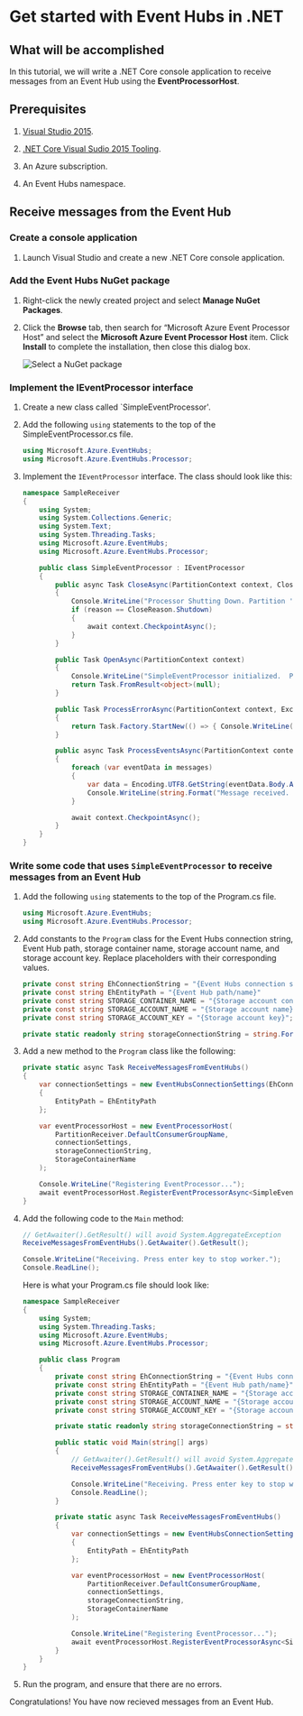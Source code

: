 # Get started with Event Hubs in .NET

## What will be accomplished

In this tutorial, we will write a .NET Core console application to receive messages from an Event Hub using the **EventProcessorHost**.

## Prerequisites

1. [Visual Studio 2015](http://www.visualstudio.com).

2. [.NET Core Visual Sudio 2015 Tooling](http://www.microsoft.com/net/core).

3. An Azure subscription.

4. An Event Hubs namespace.
    
## Receive messages from the Event Hub

### Create a console application

1. Launch Visual Studio and create a new .NET Core console application.

### Add the Event Hubs NuGet package

1. Right-click the newly created project and select **Manage NuGet Packages**.

2. Click the **Browse** tab, then search for “Microsoft Azure Event Processor Host” and select the **Microsoft Azure Event Processor Host** item. Click **Install** to complete the installation, then close this dialog box.

    ![Select a NuGet package][nuget-pkg]

### Implement the IEventProcessor interface

1. Create a new class called `SimpleEventProcessor'.

2. Add the following `using` statements to the top of the SimpleEventProcessor.cs file.

    ```cs
    using Microsoft.Azure.EventHubs;
	using Microsoft.Azure.EventHubs.Processor;
    ```

3. Implement the `IEventProcessor` interface. The class should look like this:

    ```cs
    namespace SampleReceiver
    {
        using System;
        using System.Collections.Generic;
        using System.Text;
        using System.Threading.Tasks;
        using Microsoft.Azure.EventHubs;
        using Microsoft.Azure.EventHubs.Processor;

        public class SimpleEventProcessor : IEventProcessor
        {
            public async Task CloseAsync(PartitionContext context, CloseReason reason)
            {
                Console.WriteLine("Processor Shutting Down. Partition '{0}', Reason: '{1}'.", context.PartitionId, reason);
                if (reason == CloseReason.Shutdown)
                {
                    await context.CheckpointAsync();
                }
            }

            public Task OpenAsync(PartitionContext context)
            {
                Console.WriteLine("SimpleEventProcessor initialized.  Partition: '{0}'", context.PartitionId);
                return Task.FromResult<object>(null);
            }

            public Task ProcessErrorAsync(PartitionContext context, Exception error)
            {
                return Task.Factory.StartNew(() => { Console.WriteLine(error.Message); });
            }

            public async Task ProcessEventsAsync(PartitionContext context, IEnumerable<EventData> messages)
            {
                foreach (var eventData in messages)
                {
                    var data = Encoding.UTF8.GetString(eventData.Body.Array, eventData.Body.Offset, eventData.Body.Count);
                    Console.WriteLine(string.Format("Message received.  Partition: '{0}', Data: '{1}'", context.PartitionId, data));
                }

                await context.CheckpointAsync();
            }
        }
    }
    ```

### Write some code that uses `SimpleEventProcessor` to receive messages from an Event Hub

1. Add the following `using` statements to the top of the Program.cs file.
  
    ```cs
    using Microsoft.Azure.EventHubs;
    using Microsoft.Azure.EventHubs.Processor;
    ```

2. Add constants to the `Program` class for the Event Hubs connection string, Event Hub path, storage container name, storage account name, and storage account key. Replace placeholders with their corresponding values.

    ```cs
    private const string EhConnectionString = "{Event Hubs connection string}";
    private const string EhEntityPath = "{Event Hub path/name}"
    private const string STORAGE_CONTAINER_NAME = "{Storage account container name}";
    private const string STORAGE_ACCOUNT_NAME = "{Storage account name}";
    private const string STORAGE_ACCOUNT_KEY = "{Storage account key}";

    private static readonly string storageConnectionString = string.Format("DefaultEndpointsProtocol=https;AccountName={0};AccountKey={1}", STORAGE_ACCOUNT_NAME, STORAGE_ACCOUNT_KEY);
    ```   

3. Add a new method to the `Program` class like the following:

    ```cs
    private static async Task ReceiveMessagesFromEventHubs()
    {
        var connectionSettings = new EventHubsConnectionSettings(EhConnectionString)
        {
            EntityPath = EhEntityPath
        };

        var eventProcessorHost = new EventProcessorHost(
            PartitionReceiver.DefaultConsumerGroupName,
            connectionSettings,
            storageConnectionString,
            StorageContainerName
        );

        Console.WriteLine("Registering EventProcessor...");
        await eventProcessorHost.RegisterEventProcessorAsync<SimpleEventProcessor>();
    }
    ```

3. Add the following code to the `Main` method:

    ```cs
    // GetAwaiter().GetResult() will avoid System.AggregateException
    ReceiveMessagesFromEventHubs().GetAwaiter().GetResult();

    Console.WriteLine("Receiving. Press enter key to stop worker.");
    Console.ReadLine();
    ```

	Here is what your Program.cs file should look like:

    ```cs
    namespace SampleReceiver
    {
        using System;
        using System.Threading.Tasks;
        using Microsoft.Azure.EventHubs;
        using Microsoft.Azure.EventHubs.Processor;

        public class Program
        {
            private const string EhConnectionString = "{Event Hubs connection string}";
            private const string EhEntityPath = "{Event Hub path/name}"
            private const string STORAGE_CONTAINER_NAME = "{Storage account container name}";
            private const string STORAGE_ACCOUNT_NAME = "{Storage account name}";
            private const string STORAGE_ACCOUNT_KEY = "{Storage account key}";

            private static readonly string storageConnectionString = string.Format("DefaultEndpointsProtocol=https;AccountName={0};AccountKey={1}", StorageAccountName, StorageAccountKey);

            public static void Main(string[] args)
            {
                // GetAwaiter().GetResult() will avoid System.AggregateException
                ReceiveMessagesFromEventHubs().GetAwaiter().GetResult();

                Console.WriteLine("Receiving. Press enter key to stop worker.");
                Console.ReadLine();
            }

            private static async Task ReceiveMessagesFromEventHubs()
            {
                var connectionSettings = new EventHubsConnectionSettings(EhConnectionString)
                {
                    EntityPath = EhEntityPath
                };

                var eventProcessorHost = new EventProcessorHost(
                    PartitionReceiver.DefaultConsumerGroupName,
                    connectionSettings,
                    storageConnectionString,
                    StorageContainerName
                );

                Console.WriteLine("Registering EventProcessor...");
                await eventProcessorHost.RegisterEventProcessorAsync<SimpleEventProcessor>();
            }
        }
    }
    ```
  
4. Run the program, and ensure that there are no errors.
  
Congratulations! You have now recieved messages from an Event Hub.

<!--Image references-->

[nuget-pkg]: ./media/service-bus-dotnet-get-started-with-queues/nuget-package.png

<!--Reference style links - using these makes the source content way more readable than using inline links-->

[github-samples]: https://github.com/Azure-Samples/azure-servicebus-messaging-samples
